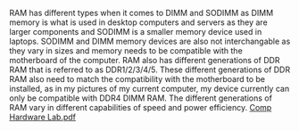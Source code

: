 RAM has different types when it comes to DIMM and SODIMM as DIMM memory is what is used in desktop computers and servers as they are larger components and SODIMM is a smaller memory device used in laptops. SODIMM and DIMM memory devices are also not interchangable as they vary in sizes and memory needs to be compatible with the motherboard of the computer. RAM also has different generations of DDR RAM that is referred to as DDR1/2/3/4/5. These different generations of DDR RAM also need to match the compatibility with the motherboard to be installed, as in my pictures of my current computer, my device currently can only be compatible with DDR4 DIMM RAM. The different generations of RAM vary in different capabilities of speed and power efficiency. 
[Comp Hardware Lab.pdf](https://github.com/user-attachments/files/22243461/Comp.Hardware.Lab.pdf)

